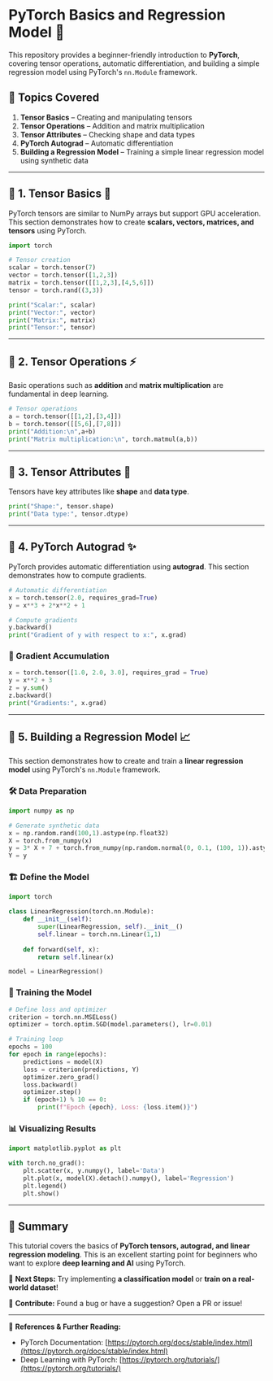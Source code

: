 # PyTorch Basics and Regression Model 🚀

This repository provides a beginner-friendly introduction to **PyTorch**, covering tensor operations, automatic differentiation, and building a simple regression model using PyTorch's `nn.Module` framework.

## 📌 Topics Covered
1. **Tensor Basics** – Creating and manipulating tensors
2. **Tensor Operations** – Addition and matrix multiplication
3. **Tensor Attributes** – Checking shape and data types
4. **PyTorch Autograd** – Automatic differentiation
5. **Building a Regression Model** – Training a simple linear regression model using synthetic data

---

## 🔹 1. Tensor Basics 🧮
PyTorch tensors are similar to NumPy arrays but support GPU acceleration. This section demonstrates how to create **scalars, vectors, matrices, and tensors** using PyTorch.

```python
import torch

# Tensor creation
scalar = torch.tensor(7)
vector = torch.tensor([1,2,3])
matrix = torch.tensor([[1,2,3],[4,5,6]])
tensor = torch.rand((3,3))

print("Scalar:", scalar)
print("Vector:", vector)
print("Matrix:", matrix)
print("Tensor:", tensor)
```

---

## 🔹 2. Tensor Operations ⚡
Basic operations such as **addition** and **matrix multiplication** are fundamental in deep learning.

```python
# Tensor operations
a = torch.tensor([[1,2],[3,4]])
b = torch.tensor([[5,6],[7,8]])
print("Addition:\n",a+b)
print("Matrix multiplication:\n", torch.matmul(a,b))
```

---

## 🔹 3. Tensor Attributes 📏
Tensors have key attributes like **shape** and **data type**.

```python
print("Shape:", tensor.shape)
print("Data type:", tensor.dtype)
```

---

## 🔹 4. PyTorch Autograd ✨
PyTorch provides automatic differentiation using **autograd**. This section demonstrates how to compute gradients.

```python
# Automatic differentiation
x = torch.tensor(2.0, requires_grad=True)
y = x**3 + 2*x**2 + 1

# Compute gradients
y.backward()
print("Gradient of y with respect to x:", x.grad)
```

### 🔹 Gradient Accumulation
```python
x = torch.tensor([1.0, 2.0, 3.0], requires_grad = True)
y = x**2 + 3
z = y.sum()
z.backward()
print("Gradients:", x.grad)
```

---

## 🔹 5. Building a Regression Model 📈
This section demonstrates how to create and train a **linear regression model** using PyTorch's `nn.Module` framework.

### 🛠️ Data Preparation
```python
import numpy as np

# Generate synthetic data
x = np.random.rand(100,1).astype(np.float32)
X = torch.from_numpy(x)
y = 3* X + 7 + torch.from_numpy(np.random.normal(0, 0.1, (100, 1)).astype(np.float32))
Y = y
```

### 🏗️ Define the Model
```python
import torch

class LinearRegression(torch.nn.Module):
    def __init__(self):
        super(LinearRegression, self).__init__()
        self.linear = torch.nn.Linear(1,1)
    
    def forward(self, x):
        return self.linear(x)

model = LinearRegression()
```

### 🎯 Training the Model
```python
# Define loss and optimizer
criterion = torch.nn.MSELoss()
optimizer = torch.optim.SGD(model.parameters(), lr=0.01)

# Training loop
epochs = 100
for epoch in range(epochs):
    predictions = model(X)
    loss = criterion(predictions, Y)
    optimizer.zero_grad()
    loss.backward()
    optimizer.step()
    if (epoch+1) % 10 == 0:
        print(f"Epoch {epoch}, Loss: {loss.item()}")
```

### 📊 Visualizing Results
```python
import matplotlib.pyplot as plt

with torch.no_grad():
    plt.scatter(x, y.numpy(), label='Data')
    plt.plot(x, model(X).detach().numpy(), label='Regression')
    plt.legend()
    plt.show()
```

---

## 📌 Summary
This tutorial covers the basics of **PyTorch tensors, autograd, and linear regression modeling**. This is an excellent starting point for beginners who want to explore **deep learning and AI** using PyTorch.

🚀 **Next Steps:** Try implementing **a classification model** or **train on a real-world dataset**!

📢 **Contribute:** Found a bug or have a suggestion? Open a PR or issue!

---

🔗 **References & Further Reading:**
- PyTorch Documentation: [https://pytorch.org/docs/stable/index.html](https://pytorch.org/docs/stable/index.html)
- Deep Learning with PyTorch: [https://pytorch.org/tutorials/](https://pytorch.org/tutorials/)

